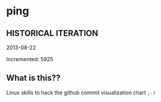 # ping

## HISTORICAL ITERATION
2013-08-22

Incremented: 5925

## What is this?? 
Linux skills to hack the github commit visualization chart `;-)`
